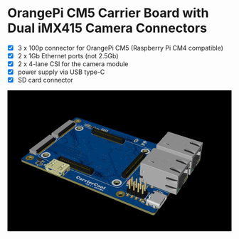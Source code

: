 # OrangePi CM5 Carrier Board with Dual iMX415 Camera Connectors

- [x] 3 x 100p connector for OrangePi CM5 (Raspberry Pi CM4 compatible)
- [x] 2 x 1Gb Ethernet ports (not 2.5Gb)
- [x] 2 x 4-lane CSI for the camera module
- [x] power supply via USB type-C
- [x] SD card connector

![3d-preview](./doc/image/3d-preview.png)
